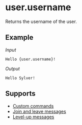 # user.username

Returns the username of the user.

## Example

*Input*
```
Hello {user.username}!
```
*Output*
```
Hello Sylver!
```

## Supports

* [Custom commands](/custom_commands/)
* [Join and leave messages](/join_leave_messages/)
* [Level-up messages](/levels/)
